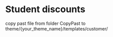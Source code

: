 # Student discounts

copy past file from folder CopyPast to theme/{your_theme_name}/templates/customer/
